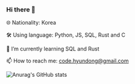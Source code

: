 ### Hi there 👋

🌐 Nationality: Korea

🛠️ Using language: Python, JS, SQL, Rust and C
  
🌱 I’m currently learning SQL and Rust

📫 How to reach me: code.hyundong@gmail.com


![Anurag's GitHub stats](https://github-readme-stats.vercel.app/api?username=Code-SHD&show_icons=true&theme=radical)
